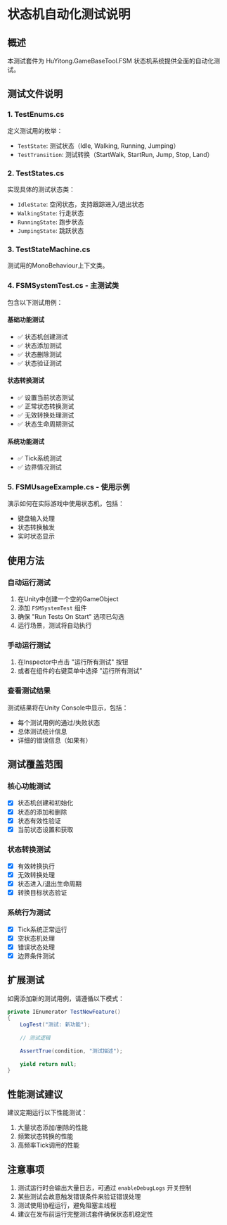# 状态机自动化测试说明

## 概述
本测试套件为 HuYitong.GameBaseTool.FSM 状态机系统提供全面的自动化测试。

## 测试文件说明

### 1. TestEnums.cs
定义测试用的枚举：
- `TestState`: 测试状态（Idle, Walking, Running, Jumping）
- `TestTransition`: 测试转换（StartWalk, StartRun, Jump, Stop, Land）

### 2. TestStates.cs
实现具体的测试状态类：
- `IdleState`: 空闲状态，支持跟踪进入/退出状态
- `WalkingState`: 行走状态
- `RunningState`: 跑步状态  
- `JumpingState`: 跳跃状态

### 3. TestStateMachine.cs
测试用的MonoBehaviour上下文类。

### 4. FSMSystemTest.cs - 主测试类
包含以下测试用例：

#### 基础功能测试
- ✅ 状态机创建测试
- ✅ 状态添加测试
- ✅ 状态删除测试
- ✅ 状态验证测试

#### 状态转换测试
- ✅ 设置当前状态测试
- ✅ 正常状态转换测试
- ✅ 无效转换处理测试
- ✅ 状态生命周期测试

#### 系统功能测试
- ✅ Tick系统测试
- ✅ 边界情况测试

### 5. FSMUsageExample.cs - 使用示例
演示如何在实际游戏中使用状态机，包括：
- 键盘输入处理
- 状态转换触发
- 实时状态显示

## 使用方法

### 自动运行测试
1. 在Unity中创建一个空的GameObject
2. 添加 `FSMSystemTest` 组件
3. 确保 "Run Tests On Start" 选项已勾选
4. 运行场景，测试将自动执行

### 手动运行测试
1. 在Inspector中点击 "运行所有测试" 按钮
2. 或者在组件的右键菜单中选择 "运行所有测试"

### 查看测试结果
测试结果将在Unity Console中显示，包括：
- 每个测试用例的通过/失败状态
- 总体测试统计信息
- 详细的错误信息（如果有）

## 测试覆盖范围

### 核心功能测试
- [x] 状态机创建和初始化
- [x] 状态的添加和删除
- [x] 状态有效性验证
- [x] 当前状态设置和获取

### 状态转换测试
- [x] 有效转换执行
- [x] 无效转换处理
- [x] 状态进入/退出生命周期
- [x] 转换目标状态验证

### 系统行为测试
- [x] Tick系统正常运行
- [x] 空状态机处理
- [x] 错误状态处理
- [x] 边界条件测试

## 扩展测试

如需添加新的测试用例，请遵循以下模式：

```csharp
private IEnumerator TestNewFeature()
{
    LogTest("测试: 新功能");
    
    // 测试逻辑
    
    AssertTrue(condition, "测试描述");
    
    yield return null;
}
```

## 性能测试建议

建议定期运行以下性能测试：
1. 大量状态添加/删除的性能
2. 频繁状态转换的性能
3. 高频率Tick调用的性能

## 注意事项

1. 测试运行时会输出大量日志，可通过 `enableDebugLogs` 开关控制
2. 某些测试会故意触发错误条件来验证错误处理
3. 测试使用协程运行，避免阻塞主线程
4. 建议在发布前运行完整测试套件确保状态机稳定性

